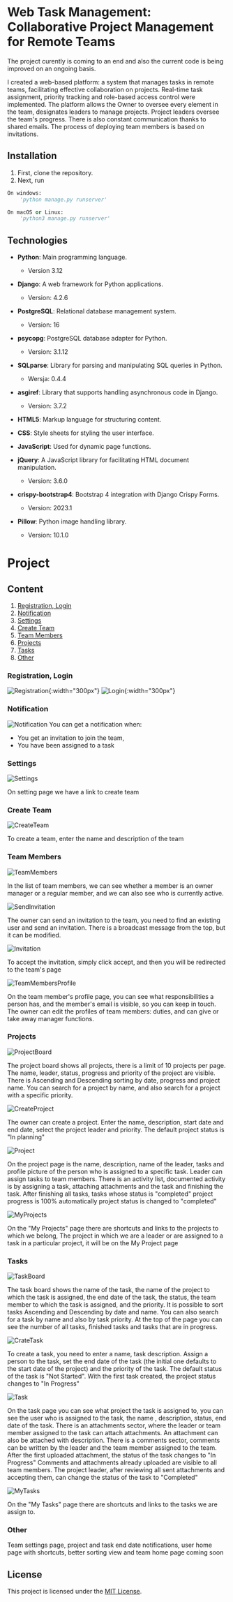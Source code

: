 # Web Task Management: Collaborative Project Management for Remote Teams

The project curently is coming to an end and also the current code is being improved on an ongoing basis.

I created a web-based platform: a system that manages tasks in remote teams, facilitating effective collaboration on projects. Real-time task assignment, priority tracking and role-based access control were implemented. The platform allows the Owner to oversee every element in the team, designates leaders to manage projects. Project leaders oversee the team's progress. There is also constant communication thanks to shared emails. The process of deploying team members is based on invitations.

## Installation

1. First, clone the repository.
2. Next, run 

```python
On windows:
    'python manage.py runserver'

On macOS or Linux:
    'python3 manage.py runserver'
```

## Technologies

- **Python**: Main programming language.
    -  Version 3.12

- **Django**: A web framework for Python applications.
    - Version: 4.2.6

- **PostgreSQL**: Relational database management system.
    - Version: 16

- **psycopg**: PostgreSQL database adapter for Python.
    - Version: 3.1.12

- **SQLparse**: Library for parsing and manipulating SQL queries in Python.
  - Wersja: 0.4.4

- **asgiref**: Library that supports handling asynchronous code in Django.
  - Version: 3.7.2

- **HTML5**: Markup language for structuring content.

- **CSS**: Style sheets for styling the user interface.

- **JavaScript**: Used for dynamic page functions.

- **jQuery**: A JavaScript library for facilitating HTML document manipulation.
  - Version: 3.6.0

- **crispy-bootstrap4**: Bootstrap 4 integration with Django Crispy Forms.
    - Version: 2023.1

- **Pillow**: Python image handling library.
    - Version: 10.1.0



# Project

## Content
1. [Registration, Login](###Registration,-Login)
2. [Notification](###Notification)
3. [Settings](###Settings)
4. [Create Team](###Create-Team)
5. [Team Members](###Team-Members)
6. [Projects](###Projects)
7. [Tasks](###Tasks)
8. [Other](###Other)

### Registration, Login

![Registration](./images/Register.png){:width="300px"}
![Login](./images/login.png){:width="300px"}

### Notification

![Notification](./images/Notification.png)
You can get a notification when: 
 - You get an invitation to join the team,
- You have been assigned to a task

### Settings

![Settings](./images/settings.png)

On setting page we have a link to create team

### Create Team 

![CreateTeam](./images/Create_team.png)

To create a team, enter the name and description of the team

### Team Members

![TeamMembers](./images/LIST.png)

In the list of team members, we can see whether a member is an owner manager or a regular member, and we can also see who is currently active. 

![SendInvitation](./images/send_invitation.png)

The owner can send an invitation to the team, you need to find an existing user and send an invitation. There is a broadcast message from the top, but it can be modified. 

![Invitation](./images/invitation.png)

To accept the invitation, simply click accept, and then you will be redirected to the team's page


![TeamMembersProfile](./images/EditProfile.png)

On the team member's profile page, you can see what responsibilities a person has, and the member's email is visible, so you can keep in touch.
The owner can edit the profiles of team members: duties, and can give or take away manager functions.

### Projects

![ProjectBoard](./images/ProjectBoard.png)

The project board shows all projects, there is a limit of 10 projects per page. The name, leader, status, progress and priority of the project are visible. There is Ascending and Descending sorting by date, progress and project name. You can search for a project by name, and also search for a project with a specific priority.

![CreateProject](./images/create_project.png)

The owner can create a project. Enter the name, description, start date and end date, select the project leader and priority. The default project status is "In planning"

![Project](./images/Project.png)

On the project page is the name, description, name of the leader, tasks and profile picture of the person who is assigned to a specific task. Leader can assign tasks to team members. 
There is an activity list, documented activity is by assigning a task, attaching attachments and the task and finishing the task. 
After finishing all tasks, tasks whose status is "completed" project progress is 100% automatically project status is changed to "completed"

![MyProjects](./images/my_project.png)

On the "My Projects" page there are shortcuts and links to the projects to which we belong, The project in which we are a leader or are assigned to a task in a particular project, it will be on the My Project page

### Tasks

![TaskBoard](./images/TaskBoard.png)

The task board shows the name of the task, the name of the project to which the task is assigned, the end date of the task, the status, the team member to which the task is assigned, and the priority.
It is possible to sort tasks Ascending and Descending by date and name. You can also search for a task by name and also by task priority. At the top of the page you can see the number of all tasks, finished tasks and tasks that are in progress. 
 
![CrateTask](./images/create_task.png)

To create a task, you need to enter a name, task description. Assign a person to the task, set the end date of the task (the initial one defaults to the start date of the project) and the priority of the task. The default status of the task is "Not Started".
With the first task created, the project status changes to "In Progress"

![Task](./images/task.png)

On the task page you can see what project the task is assigned to, you can see the user who is assigned to the task, the name , description, status, end date of the task. There is an attachments sector, where the leader or team member assigned to the task can attach attachments. An attachment can also be attached with description. There is a comments sector, comments can be written by the leader and the team member assigned to the team. After the first uploaded attachment, the status of the task changes to "In Progress" Comments and attachments already uploaded are visible to all team members. The project leader, after reviewing all sent attachments and accepting them, can change the status of the task to "Completed"

![MyTasks](./images/my_task.png)

On the "My Tasks" page there are shortcuts and links to the tasks we are assign to. 

### Other

Team settings page, project and task end date notifications, user home page with shortcuts, better sorting view and team home page coming soon

## License

This project is licensed under the [MIT License](LICENSE).